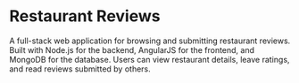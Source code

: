 # Restaurant Reviews

A full-stack web application for browsing and submitting restaurant reviews. Built with Node.js for the backend, AngularJS for the frontend, and MongoDB for the database. Users can view restaurant details, leave ratings, and read reviews submitted by others.
